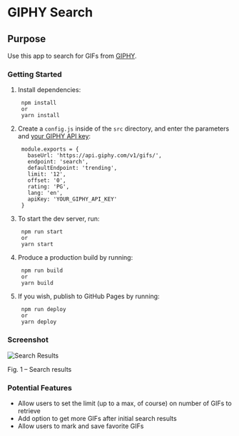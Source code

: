 # GIPHY Search

## Purpose

Use this app to search for GIFs from [GIPHY](https://giphy.com/).

### Getting Started

1. Install dependencies:

		npm install
		or
		yarn install

2. Create a `config.js` inside of the `src` directory, and enter the parameters and [your GIPHY API key](https://developers.giphy.com/docs/#access):

		module.exports = {
		  baseUrl: 'https://api.giphy.com/v1/gifs/',
		  endpoint: 'search',
		  defaultEndpoint: 'trending',
		  limit: '12',
		  offset: '0',
		  rating: 'PG',
		  lang: 'en',
		  apiKey: 'YOUR_GIPHY_API_KEY'
		}

3. To start the dev server, run:

		npm run start
		or
		yarn start

4. Produce a production build by running:

		npm run build
		or
		yarn build

5. If you wish, publish to GitHub Pages by running:

		npm run deploy
		or
		yarn deploy

### Screenshot

![Search Results](https://user-images.githubusercontent.com/10244137/32419416-9612f672-c247-11e7-9c1f-46add3cb91aa.png)

Fig. 1 – Search results

### Potential Features

* Allow users to set the limit (up to a max, of course) on number of GIFs to retrieve
* Add option to get more GIFs after initial search results
* Allow users to mark and save favorite GIFs